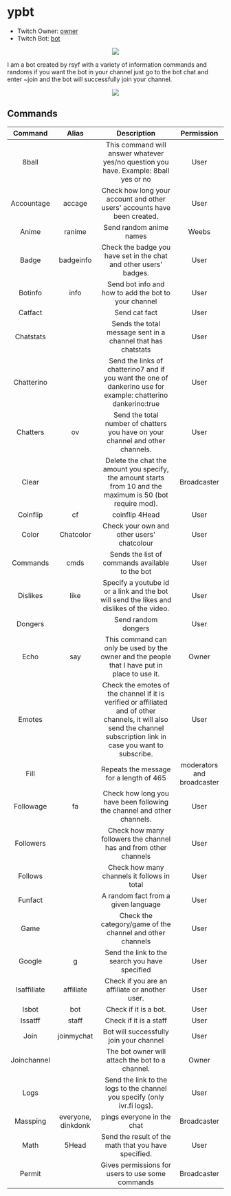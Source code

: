 # ypbt
* Twitch Owner: [owner](https://www.twitch.tv/rsyf)
* Twitch Bot: [bot](https://www.twitch.tv/ypbt)
<p align="center">
  <img src="https://cdn.7tv.app/emote/60ae3eef259ac5a73e583b69/3x" />
   
</p>
 I am a bot created by rsyf with a variety of information commands and randoms if you want the bot in your channel just go to the bot chat and enter ~join and the bot will successfully join your channel.
 <p align="center">
  <img src="https://cdn.7tv.app/emote/60ae8a704b1ea4526d94272b/2x" />
   
</p>



        
## Commands
        
| Command  | Alias  | Description  | Permission |
|:-----------:|:-----------:|:------------:|:------:|
 | 8ball |  | This command will answer whatever yes/no question you have. Example: <prefix>8ball yes or no | User 
 | Accountage | accage | Check how long your account and other users' accounts have been created.  | User 
 | Anime | ranime | Send random anime names | Weebs 
 | Badge | badgeinfo | Check the badge you have set in the chat and other users' badges. | User 
 | Botinfo | info  | Send bot info and how to add the bot to your channel | User 
 | Catfact |  | Send cat fact | User 
 | Chatstats |  | Sends the total message sent in a channel that has chatstats  | User 
 | Chatterino |  | Send the links of chatterino7 and if you want the one of dankerino use for example: <prefix>chatterino dankerino:true | User 
 | Chatters | ov  | Send the total number of chatters you have on your channel and other channels. | User 
 | Clear |  | Delete the chat the amount you specify, the amount starts from 10 and the maximum is 50 (bot require mod). | Broadcaster 
 | Coinflip | cf | 	coinflip 4Head | User 
 | Color | Chatcolor  | Check your own and other users' chatcolour | User 
 | Commands | cmds | Sends the list of commands available to the bot| User 
 | Dislikes | like  | Specify a youtube id or a link and the bot will send the likes and dislikes of the video. | User 
 | Dongers |  | Send random dongers | User 
 | Echo | say | This command can only be used by the owner and the people that I have put in place to use it. | Owner 
 | Emotes |  | Check the emotes of the channel if it is verified or affiliated and of other channels, it will also send the channel subscription link in case you want to subscribe. | User 
 | Fill |  | Repeats the message for a length of 465 | moderators and broadcaster 
 | Followage | fa | Check how long you have been following the channel and other channels.  | User 
 | Followers |  | Check how many followers the channel has and from other channels  | User 
 | Follows |  | Check how many channels it follows in total  | User 
 | Funfact | | 	A random fact from a given language | User 
 | Game |  | Check the category/game of the channel and other channels | User
 | Google | g | Send the link to the search you have specified  | User
 | Isaffiliate | affiliate | Check if you are an affiliate or another user. | User
 | Isbot | bot | Check if it is a bot. | User
 | Issatff | staff | Check if it is a staff | User
 | Join | joinmychat | Bot will successfully join your channel   | User
 | Joinchannel |  | The bot owner will attach the bot to a channel.  | Owner
 | Logs | | Send the link to the logs to the channel you specify (only ivr.fi logs). | User
 | Massping | everyone, dinkdonk | pings everyone in the chat  | Broadcaster
 | Math | 5Head | Send the result of the math that you have specified. | User
 | Permit |  | Gives permissions for users to use some commands | Broadcaster